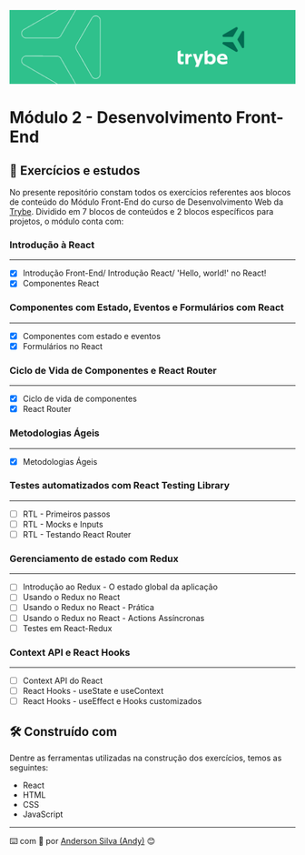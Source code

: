 ![imagem](https://github.com/AndersonSilva94/trybe-exercises-frontend/blob/main/assets/CAPA%20LINKEDIN_PERFIL%20PESSOAL03.png)
# Módulo 2 - Desenvolvimento Front-End

## :rocket: Exercícios e estudos

No presente repositório constam todos os exercícios referentes aos blocos de conteúdo do Módulo Front-End do curso de Desenvolvimento Web da [Trybe](https://www.betrybe.com/). Dividido em 7 blocos de conteúdos e 2 blocos específicos para projetos, o módulo conta com:


### Introdução à React
---

- [x] Introdução Front-End/ Introdução React/ 'Hello, world!' no React!
- [x] Componentes React

### Componentes com Estado, Eventos e Formulários com React
---

- [x] Componentes com estado e eventos
- [x] Formulários no React

### Ciclo de Vida de Componentes e React Router
---

- [x] Ciclo de vida de componentes
- [x] React Router

### Metodologias Ágeis
---

- [x] Metodologias Ágeis

### Testes automatizados com React Testing Library
---

- [ ] RTL - Primeiros passos
- [ ] RTL - Mocks e Inputs
- [ ] RTL - Testando React Router

### Gerenciamento de estado com Redux
---

- [ ] Introdução ao Redux - O estado global da aplicação
- [ ] Usando o Redux no React
- [ ] Usando o Redux no React - Prática
- [ ] Usando o Redux no React - Actions Assíncronas
- [ ] Testes em React-Redux

### Context API e React Hooks
---

- [ ] Context API do React
- [ ] React Hooks - useState e useContext
- [ ] React Hooks - useEffect e Hooks customizados

## :hammer_and_wrench: Construído com

Dentre as ferramentas utilizadas na construção dos exercícios, temos as seguintes:

* React
* HTML
* CSS
* JavaScript

---
:keyboard: com :purple_heart: por [Anderson Silva (Andy)](https://www.linkedin.com/in/andssilva/) 😊
